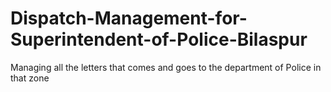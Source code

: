 # Dispatch-Management-for-Superintendent-of-Police-Bilaspur
Managing all the letters that comes and goes to the department of Police in that zone
